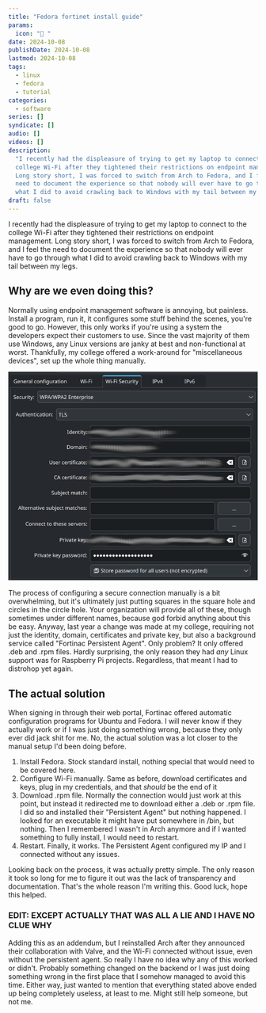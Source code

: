 ```yaml
---
title: "Fedora fortinet install guide"
params:
  icon: " "
date: 2024-10-08
publishDate: 2024-10-08
lastmod: 2024-10-08
tags:
  - linux
  - fedora
  - tutorial
categories:
  - software
series: []
syndicate: []
audio: []
videos: []
description:
  "I recently had the displeasure of trying to get my laptop to connect to the
  college Wi-Fi after they tightened their restrictions on endpoint management.
  Long story short, I was forced to switch from Arch to Fedora, and I feel the
  need to document the experience so that nobody will ever have to go through
  what I did to avoid crawling back to Windows with my tail between my legs."
draft: false
---
```


I recently had the displeasure of trying to get my laptop to connect to the
college Wi-Fi after they tightened their restrictions on endpoint management.
Long story short, I was forced to switch from Arch to Fedora, and I feel the
need to document the experience so that nobody will ever have to go through what
I did to avoid crawling back to Windows with my tail between my legs.

## Why are we even doing this?

Normally using endpoint management software is annoying, but painless. Install a
program, run it, it configures some stuff behind the scenes, you're good to go.
However, this only works if you're using a system the developers expect their
customers to use. Since the vast majority of them use Windows, any Linux
versions are janky at best and non-functional at worst. Thankfully, my college
offered a work-around for "miscellaneous devices", set up the whole thing
manually.

![Screenshot of network configuration on KDE Plasma](images/Screenshot_20240906_114655.png)

The process of configuring a secure connection manually is a bit overwhelming,
but it's ultimately just putting squares in the square hole and circles in the
circle hole. Your organization will provide all of these, though sometimes under
different names, because god forbid anything about this be easy. Anyway, last
year a change was made at my college, requiring not just the identity, domain,
certificates and private key, but also a background service called "Fortinac
Persistent Agent". Only problem? It only offered .deb and .rpm files. Hardly
surprising, the only reason they had _any_ Linux support was for Raspberry Pi
projects. Regardless, that meant I had to distrohop yet again.

## The actual solution

When signing in through their web portal, Fortinac offered automatic
configuration programs for Ubuntu and Fedora. I will never know if they actually
work or if I was just doing something wrong, because they only ever did jack
shit for me. No, the actual solution was a lot closer to the manual setup I'd
been doing before.

1. Install Fedora. Stock standard install, nothing special that would need to be
   covered here.
2. Configure Wi-Fi manually. Same as before, download certificates and keys,
   plug in my credentials, and that _should_ be the end of it
3. Download .rpm file. Normally the connection would just work at this point,
   but instead it redirected me to download either a .deb or .rpm file. I did so
   and installed their "Persistent Agent" but nothing happened. I looked for an
   executable it might have put somewhere in /bin, but nothing. Then I
   remembered I wasn't in Arch anymore and if I wanted something to fully
   install, I would need to restart.
4. Restart. Finally, it works. The Persistent Agent configured my IP and I
   connected without any issues.

Looking back on the process, it was actually pretty simple. The only reason it
took so long for me to figure it out was the lack of transparency and
documentation. That's the whole reason I'm writing this. Good luck, hope this
helped.

### EDIT: EXCEPT ACTUALLY THAT WAS ALL A LIE AND I HAVE NO CLUE WHY

Adding this as an addendum, but I reinstalled Arch after they announced their
collaboration with Valve, and the Wi-Fi connected without issue, even without
the persistent agent. So really I have no idea why any of this worked or didn't.
Probably something changed on the backend or I was just doing something wrong in
the first place that I somehow managed to avoid this time. Either way, just
wanted to mention that everything stated above ended up being completely
useless, at least to me. Might still help someone, but not me.
